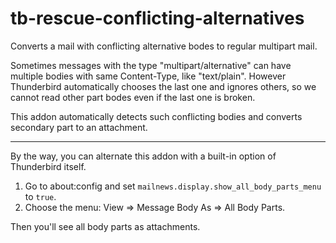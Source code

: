 # tb-rescue-conflicting-alternatives

Converts a mail with conflicting alternative bodes to regular multipart mail.

Sometimes messages with the type "multipart/alternative" can have multiple bodies with same Content-Type, like "text/plain". However Thunderbird automatically chooses the last one and ignores others, so we cannot read other part bodes even if the last one is broken.

This addon automatically detects such conflicting bodies and converts secondary part to an attachment.

----

By the way, you can alternate this addon with a built-in option of Thunderbird itself.

1. Go to about:config and set `mailnews.display.show_all_body_parts_menu` to `true`.
2. Choose the menu: View => Message Body As => All Body Parts.

Then you'll see all body parts as attachments.
